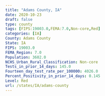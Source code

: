 ```yaml
---
title: "Adams County, IA"
date: 2020-10-23
draft: false
type: county
tags: [FIPS:19003.0,FEMA:7.0,Non-core,Red]
categories: [IA]
County: Adams County
State: IA
FIPS: 19003.0
FEMA_Region: 7.0
Population: 3602.0
NCHS_Urban_Rural_Classification: Non-core
Tests_in_prior_14_days: 145.0
Fourteen_day_test_rate_per_100000: 4026.0
Percent_Positivity_in_prior_14_days: 0.145
Level: Red
url: /states/IA/adams-county
---
```



